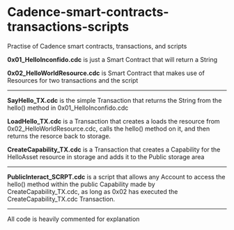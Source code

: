 # Cadence-smart-contracts-transactions-scripts
Practise of Cadence smart contracts, transactions, and scripts

**0x01_HelloInconfido.cdc** is just a Smart Contract that will return a String

**0x02_HelloWorldResource.cdc** is Smart Contract that makes use of Resources for two transactions and the script

---

**SayHello_TX.cdc** is the simple Transaction that returns the String from the hello() method in 0x01_HelloInconfido.cdc

**LoadHello_TX.cdc** is a Transaction that creates a loads the resource from 0x02_HelloWorldResource.cdc, calls the hello() method on it, and then returns the resorce back to storage.

**CreateCapability_TX.cdc** is a Transaction that creates a Capability for the HelloAsset resource in storage and adds it to the Public storage area

---

**PublicInteract_SCRPT.cdc** is a script that allows any Account to access the hello() method within the public Capability made by CreateCapability_TX.cdc, as long as 0x02 has executed the CreateCapability_TX.cdc Transaction.

---

All code is heavily commented for explanation
